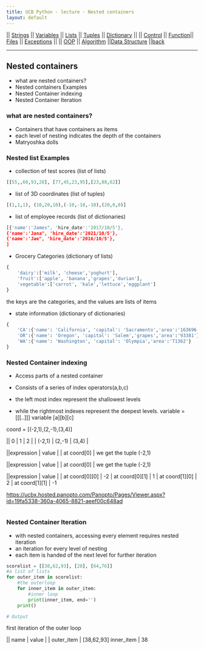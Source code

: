 ```yaml
---
title: UCB Python - lecture - Nested containers 
layout: default
---
```

|| [Strings](./strings.html) || [Variables](./variables.html) || [Lists](./lists.html) || [Tuples](./tuples.html) || [Dictionary](./dictionary.html) ||
|| [Control](./control.html) || [Function](./function.html)|| [Files](./files.html) || [Exceptions](./exceptions.html) ||
|| [OOP](./oop.html) || [Algorithm](./algorithm.html) ||[Data Structure](./datastructure.html) ||[back](./index.html)

---

## Nested containers

* what are nested containers?
* Nested containers Examples
* Nested Container indexing
* Nested Container Iteration

### what are nested containers?

* Containers that have containers as items
* each level of nesting indicates the depth of the containers
* Matryoshka dolls

### Nested list Examples

* collection of test scores (list of lists)

```python
[[55,,60,93,28], [77,45,23,95],[23,88,62]]
```

* list of 3D coordinates (list of tuples)

```python
[(1,1,1), (10,20,10),(-10,-10,-10),(20,0,0)]
```

* list of employee records (list of dictionaries)

```python
[{'name':'James", 'hire_date':'2017/10/5'}, 
{'name':'Jana", 'hire_date':'2021/10/5'}, 
{'name':'Jae", 'hire_date':'2016/10/5'}, 
]
```

* Grocery Categories (dictionary of lists)

```python
{
    'dairy':['milk', 'cheese','yoghurt'],
    'fruit':['apple', 'banana','grapes','durian'],
    'vegetable':['carrot', 'kale','lettuce','eggplant']
}
```

the keys are the categories, and the values are lists of items

* state information (dictionary of dictionaries)

```python
{
    'CA':{'name': 'California', 'capital': 'Sacramento','area':'163696'},
    'OR':{'name': 'Oregon', 'capital': 'Salem','grapes','area':'93381'},
    'WA':{'name': 'Washington', 'capital': 'Olympia','area':'71362'}
}
```

### Nested Container indexing

* Access parts of a nested container
* Consists of a series of index operators(a,b,c)

* the left most index represent the shallowest levels
* while the rightmost indexes represent the deepest levels.
variable = [[[..]]]
variable [a][b][c]

coord = [(-2,1),(2,-1),(3,4)]

|| 0 | 1 | 2 |
| (-2,1) | (2,-1) | (3,4) |

||expression | value |
| at coord[0]  | we get the tuple (-2,1)


||expression | value |
| at coord[0]  | we get the tuple (-2,1)

||expression | value |
| at coord[0][0]  | -2
| at coord[0][1]  | 1
| at coord[1][0]  | 2
| at coord[1][1]  | -1

https://ucbx.hosted.panopto.com/Panopto/Pages/Viewer.aspx?id=19fa5338-360a-4065-8821-aeef00c648ad

```python

```

### Nested Container Iteration

* with nested containers, accessing every element requires nested iteration
* an iteration for every level of nesting
* each item is handed of the next level for further iteration

```python
scorelist = [[38,62,93], [28], [64,76]]
#a list of lists
for outer_item in scorelist:
    #the outerloop
    for inner_item in outer_item:
        #inner loop
        print(inner_item, end='')
    print()

# Output
```

first iteration of the outer loop

|| name | value |
| outer_item  | [38,62,93]
 inner_item | 38